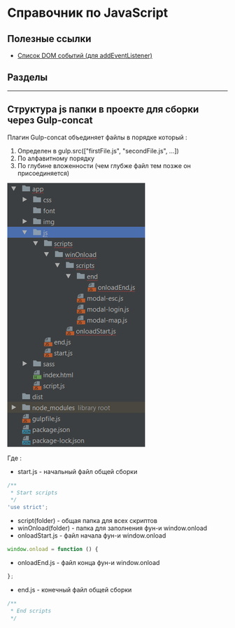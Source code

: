 # Справочник по JavaScript

## Полезные ссылки

* [Список DOM событий (для addEventListener)](https://developer.mozilla.org/en-US/docs/Web/Events)

## Разделы


---
## Структура js папки в проекте для сборки через Gulp-concat

Плагин Gulp-concat объединяет файлы в порядке который :
1. Определен в gulp.src(["firstFile.js", "secondFile.js", ...])
2. По алфавитному порядку
3. По глубине вложенности (чем глубже файл тем позже он присоединяется)

![img](img/jsFilesStruct.png)

Где :
* start.js - начальный файл общей сборки
```js
/**
 * Start scripts
 */
'use strict';
```
* script(folder) - общая папка для всех скриптов
* winOnload(folder) - папка для заполнения фун-и window.onload
* onloadStart.js - файл начала фун-и window.onload
```js
window.onload = function () {
```
* onloadEnd.js - файл конца фун-и window.onload
```js
};
```
* end.js - конечный файл общей сборки
```js
/**
 * End scripts
 */
```